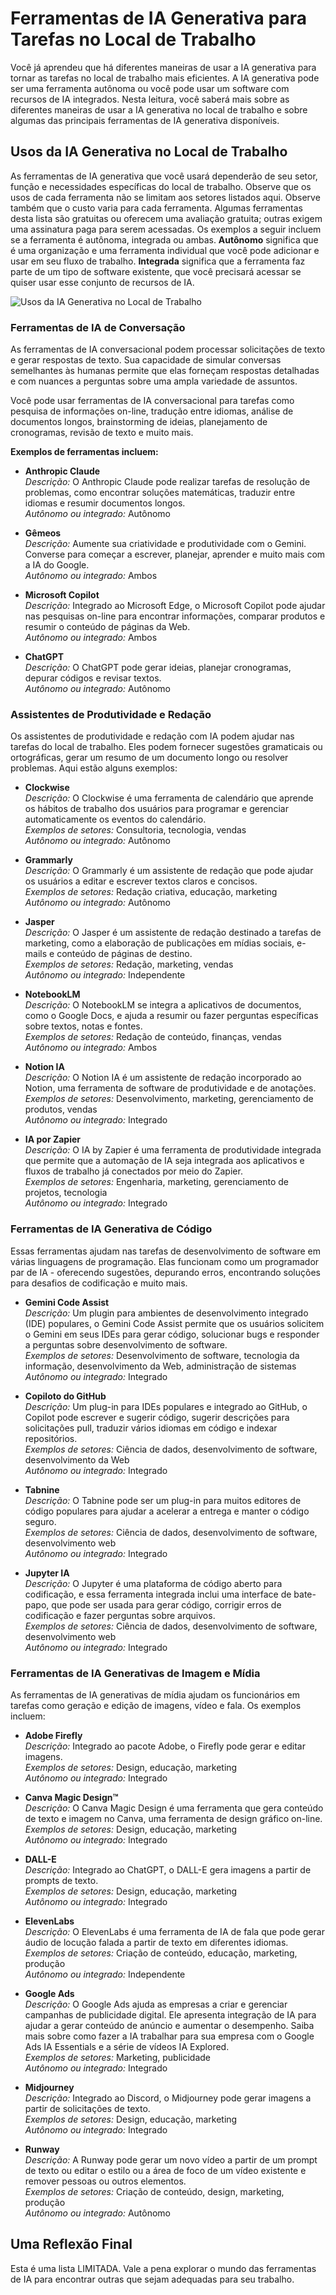 
# Ferramentas de IA Generativa para Tarefas no Local de Trabalho


Você já aprendeu que há diferentes maneiras de usar a IA generativa para tornar as tarefas no local de trabalho mais eficientes. A IA generativa pode ser uma ferramenta autônoma ou você pode usar um software com recursos de IA integrados. Nesta leitura, você saberá mais sobre as diferentes maneiras de usar a IA generativa no local de trabalho e sobre algumas das principais ferramentas de IA generativa disponíveis.

## Usos da IA Generativa no Local de Trabalho

As ferramentas de IA generativa que você usará dependerão de seu setor, função e necessidades específicas do local de trabalho. Observe que os usos de cada ferramenta não se limitam aos setores listados aqui. Observe também que o custo varia para cada ferramenta. Algumas ferramentas desta lista são gratuitas ou oferecem uma avaliação gratuita; outras exigem uma assinatura paga para serem acessadas. Os exemplos a seguir incluem se a ferramenta é autônoma, integrada ou ambas. **Autônomo** significa que é uma organização e uma ferramenta individual que você pode adicionar e usar em seu fluxo de trabalho. **Integrada** significa que a ferramenta faz parte de um tipo de software existente, que você precisará acessar se quiser usar esse conjunto de recursos de IA.

![Usos da IA Generativa no Local de Trabalho](https://d3c33hcgiwev3.cloudfront.net/imageAssetProxy.v1/NlZOoP5VR1Sk3LKLUtD-4w_2b4048db98804270ad477373fb4ec8f1_AI-tools-R-008-1-.png?expiry=1743984000000&hmac=KIpXAe06NT8uXnI--KljEBYZYc0KZQWlOhGqZx-qVhs)


### Ferramentas de IA de Conversação

As ferramentas de IA conversacional podem processar solicitações de texto e gerar respostas de texto. Sua capacidade de simular conversas semelhantes às humanas permite que elas forneçam respostas detalhadas e com nuances a perguntas sobre uma ampla variedade de assuntos.

Você pode usar ferramentas de IA conversacional para tarefas como pesquisa de informações on-line, tradução entre idiomas, análise de documentos longos, brainstorming de ideias, planejamento de cronogramas, revisão de texto e muito mais.

**Exemplos de ferramentas incluem:**

- **Anthropic Claude**  
  *Descrição:* O Anthropic Claude pode realizar tarefas de resolução de problemas, como encontrar soluções matemáticas, traduzir entre idiomas e resumir documentos longos.  
  *Autônomo ou integrado:* Autônomo

- **Gêmeos**  
  *Descrição:* Aumente sua criatividade e produtividade com o Gemini. Converse para começar a escrever, planejar, aprender e muito mais com a IA do Google.  
  *Autônomo ou integrado:* Ambos

- **Microsoft Copilot**  
  *Descrição:* Integrado ao Microsoft Edge, o Microsoft Copilot pode ajudar nas pesquisas on-line para encontrar informações, comparar produtos e resumir o conteúdo de páginas da Web.  
  *Autônomo ou integrado:* Ambos

- **ChatGPT**  
  *Descrição:* O ChatGPT pode gerar ideias, planejar cronogramas, depurar códigos e revisar textos.  
  *Autônomo ou integrado:* Autônomo

### Assistentes de Produtividade e Redação

Os assistentes de produtividade e redação com IA podem ajudar nas tarefas do local de trabalho. Eles podem fornecer sugestões gramaticais ou ortográficas, gerar um resumo de um documento longo ou resolver problemas. Aqui estão alguns exemplos:

- **Clockwise**  
  *Descrição:* O Clockwise é uma ferramenta de calendário que aprende os hábitos de trabalho dos usuários para programar e gerenciar automaticamente os eventos do calendário.  
  *Exemplos de setores:* Consultoria, tecnologia, vendas  
  *Autônomo ou integrado:* Autônomo

- **Grammarly**  
  *Descrição:* O Grammarly é um assistente de redação que pode ajudar os usuários a editar e escrever textos claros e concisos.  
  *Exemplos de setores:* Redação criativa, educação, marketing  
  *Autônomo ou integrado:* Autônomo

- **Jasper**  
  *Descrição:* O Jasper é um assistente de redação destinado a tarefas de marketing, como a elaboração de publicações em mídias sociais, e-mails e conteúdo de páginas de destino.  
  *Exemplos de setores:* Redação, marketing, vendas  
  *Autônomo ou integrado:* Independente

- **NotebookLM**  
  *Descrição:* O NotebookLM se integra a aplicativos de documentos, como o Google Docs, e ajuda a resumir ou fazer perguntas específicas sobre textos, notas e fontes.  
  *Exemplos de setores:* Redação de conteúdo, finanças, vendas  
  *Autônomo ou integrado:* Ambos

- **Notion IA**  
  *Descrição:* O Notion IA é um assistente de redação incorporado ao Notion, uma ferramenta de software de produtividade e de anotações.  
  *Exemplos de setores:* Desenvolvimento, marketing, gerenciamento de produtos, vendas  
  *Autônomo ou integrado:* Integrado

- **IA por Zapier**  
  *Descrição:* O IA by Zapier é uma ferramenta de produtividade integrada que permite que a automação de IA seja integrada aos aplicativos e fluxos de trabalho já conectados por meio do Zapier.  
  *Exemplos de setores:* Engenharia, marketing, gerenciamento de projetos, tecnologia  
  *Autônomo ou integrado:* Integrado

### Ferramentas de IA Generativa de Código

Essas ferramentas ajudam nas tarefas de desenvolvimento de software em várias linguagens de programação. Elas funcionam como um programador par de IA - oferecendo sugestões, depurando erros, encontrando soluções para desafios de codificação e muito mais.

- **Gemini Code Assist**  
  *Descrição:* Um plugin para ambientes de desenvolvimento integrado (IDE) populares, o Gemini Code Assist permite que os usuários solicitem o Gemini em seus IDEs para gerar código, solucionar bugs e responder a perguntas sobre desenvolvimento de software.  
  *Exemplos de setores:* Desenvolvimento de software, tecnologia da informação, desenvolvimento da Web, administração de sistemas  
  *Autônomo ou integrado:* Integrado

- **Copiloto do GitHub**  
  *Descrição:* Um plug-in para IDEs populares e integrado ao GitHub, o Copilot pode escrever e sugerir código, sugerir descrições para solicitações pull, traduzir vários idiomas em código e indexar repositórios.  
  *Exemplos de setores:* Ciência de dados, desenvolvimento de software, desenvolvimento da Web  
  *Autônomo ou integrado:* Integrado

- **Tabnine**  
  *Descrição:* O Tabnine pode ser um plug-in para muitos editores de código populares para ajudar a acelerar a entrega e manter o código seguro.  
  *Exemplos de setores:* Ciência de dados, desenvolvimento de software, desenvolvimento web  
  *Autônomo ou integrado:* Integrado

- **Jupyter IA**  
  *Descrição:* O Jupyter é uma plataforma de código aberto para codificação, e essa ferramenta integrada inclui uma interface de bate-papo, que pode ser usada para gerar código, corrigir erros de codificação e fazer perguntas sobre arquivos.  
  *Exemplos de setores:* Ciência de dados, desenvolvimento de software, desenvolvimento web  
  *Autônomo ou integrado:* Integrado

### Ferramentas de IA Generativas de Imagem e Mídia

As ferramentas de IA generativas de mídia ajudam os funcionários em tarefas como geração e edição de imagens, vídeo e fala. Os exemplos incluem:

- **Adobe Firefly**  
  *Descrição:* Integrado ao pacote Adobe, o Firefly pode gerar e editar imagens.  
  *Exemplos de setores:* Design, educação, marketing  
  *Autônomo ou integrado:* Integrado

- **Canva Magic Design™**  
  *Descrição:* O Canva Magic Design é uma ferramenta que gera conteúdo de texto e imagem no Canva, uma ferramenta de design gráfico on-line.  
  *Exemplos de setores:* Design, educação, marketing  
  *Autônomo ou integrado:* Integrado

- **DALL-E**  
  *Descrição:* Integrado ao ChatGPT, o DALL-E gera imagens a partir de prompts de texto.  
  *Exemplos de setores:* Design, educação, marketing  
  *Autônomo ou integrado:* Integrado

- **ElevenLabs**  
  *Descrição:* O ElevenLabs é uma ferramenta de IA de fala que pode gerar áudio de locução falada a partir de texto em diferentes idiomas.  
  *Exemplos de setores:* Criação de conteúdo, educação, marketing, produção  
  *Autônomo ou integrado:* Independente

- **Google Ads**  
  *Descrição:* O Google Ads ajuda as empresas a criar e gerenciar campanhas de publicidade digital. Ele apresenta integração de IA para ajudar a gerar conteúdo de anúncio e aumentar o desempenho. Saiba mais sobre como fazer a IA trabalhar para sua empresa com o Google Ads IA Essentials e a série de vídeos IA Explored.  
  *Exemplos de setores:* Marketing, publicidade  
  *Autônomo ou integrado:* Integrado

- **Midjourney**  
  *Descrição:* Integrado ao Discord, o Midjourney pode gerar imagens a partir de solicitações de texto.  
  *Exemplos de setores:* Design, educação, marketing  
  *Autônomo ou integrado:* Integrado

- **Runway**  
  *Descrição:* A Runway pode gerar um novo vídeo a partir de um prompt de texto ou editar o estilo ou a área de foco de um vídeo existente e remover pessoas ou outros elementos.  
  *Exemplos de setores:* Criação de conteúdo, design, marketing, produção  
  *Autônomo ou integrado:* Autônomo

## Uma Reflexão Final

Esta é uma lista LIMITADA. Vale a pena explorar o mundo das ferramentas de IA para encontrar outras que sejam adequadas para seu trabalho.